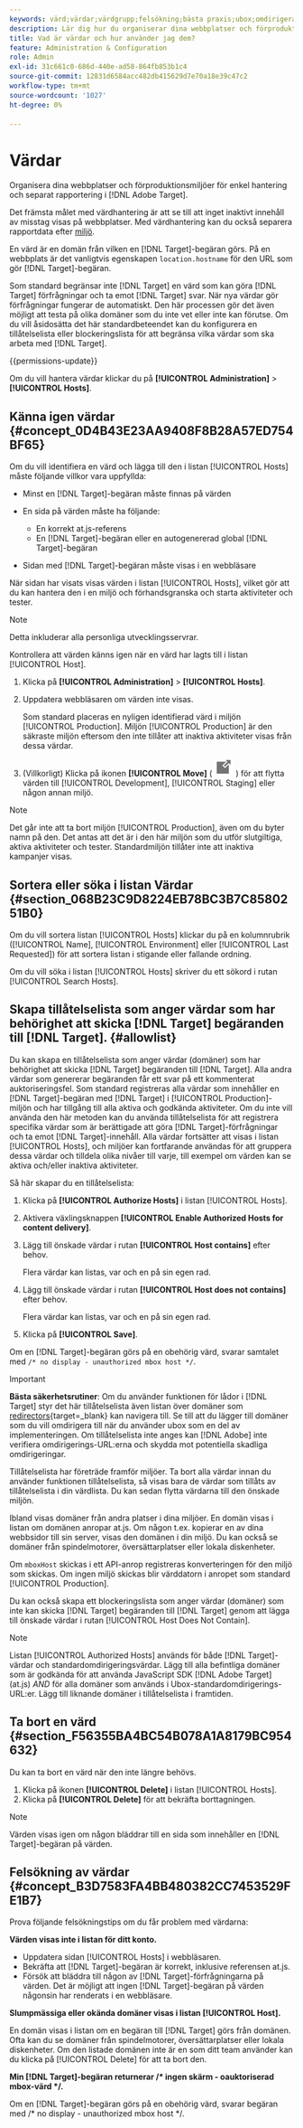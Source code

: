 ```yaml
---
keywords: värd;värdar;värdgrupp;felsökning;bästa praxis;ubox;omdirigera;omdirigera;vitlista;tillåtelselista;svartlista;blockeringslista
description: Lär dig hur du organiserar dina webbplatser och förproduktionsmiljöer för enkel hantering och separat rapportering i Adobe Target.
title: Vad är värdar och hur använder jag dem?
feature: Administration & Configuration
role: Admin
exl-id: 31c661c0-686d-440e-ad58-864fb853b1c4
source-git-commit: 12831d6584acc482db415629d7e70a18e39c47c2
workflow-type: tm+mt
source-wordcount: '1027'
ht-degree: 0%

---
```


# Värdar

Organisera dina webbplatser och förproduktionsmiljöer för enkel hantering och separat rapportering i [!DNL Adobe Target].

Det främsta målet med värdhantering är att se till att inget inaktivt innehåll av misstag visas på webbplatser. Med värdhantering kan du också separera rapportdata efter [miljö](/help/main/administrating-target/environments.md).

En värd är en domän från vilken en [!DNL Target]-begäran görs. På en webbplats är det vanligtvis egenskapen `location.hostname` för den URL som gör [!DNL Target]-begäran.

Som standard begränsar inte [!DNL Target] en värd som kan göra [!DNL Target] förfrågningar och ta emot [!DNL Target] svar. När nya värdar gör förfrågningar fungerar de automatiskt. Den här processen gör det även möjligt att testa på olika domäner som du inte vet eller inte kan förutse. Om du vill åsidosätta det här standardbeteendet kan du konfigurera en tillåtelselista eller blockeringslista för att begränsa vilka värdar som ska arbeta med [!DNL Target].

{{permissions-update}}

Om du vill hantera värdar klickar du på **[!UICONTROL Administration]** > **[!UICONTROL Hosts]**.

## Känna igen värdar {#concept_0D4B43E23AA9408F8B28A57ED754BF65}

Om du vill identifiera en värd och lägga till den i listan [!UICONTROL Hosts] måste följande villkor vara uppfyllda:

* Minst en [!DNL Target]-begäran måste finnas på värden
* En sida på värden måste ha följande:

   * En korrekt at.js-referens
   * En [!DNL Target]-begäran eller en autogenererad global [!DNL Target]-begäran

* Sidan med [!DNL Target]-begäran måste visas i en webbläsare

När sidan har visats visas värden i listan [!UICONTROL Hosts], vilket gör att du kan hantera den i en miljö och förhandsgranska och starta aktiviteter och tester.

>[!NOTE]
>
>Detta inkluderar alla personliga utvecklingsservrar.

Kontrollera att värden känns igen när en värd har lagts till i listan [!UICONTROL Host].

1. Klicka på **[!UICONTROL Administration]** > **[!UICONTROL Hosts]**.
1. Uppdatera webbläsaren om värden inte visas.

   Som standard placeras en nyligen identifierad värd i miljön [!UICONTROL Production]. Miljön [!UICONTROL Production] är den säkraste miljön eftersom den inte tillåter att inaktiva aktiviteter visas från dessa värdar.

1. (Villkorligt) Klicka på ikonen **[!UICONTROL Move]** ( ![ flytta ikon ](/help/main/administrating-target/assets/icon-move.png) ) för att flytta värden till [!UICONTROL Development], [!UICONTROL Staging] eller någon annan miljö.

>[!NOTE]
>
>Det går inte att ta bort miljön [!UICONTROL Production], även om du byter namn på den. Det antas att det är i den här miljön som du utför slutgiltiga, aktiva aktiviteter och tester. Standardmiljön tillåter inte att inaktiva kampanjer visas.

## Sortera eller söka i listan Värdar {#section_068B23C9D8224EB78BC3B7C8580251B0}

Om du vill sortera listan [!UICONTROL Hosts] klickar du på en kolumnrubrik ([!UICONTROL Name], [!UICONTROL Environment] eller [!UICONTROL Last Requested]) för att sortera listan i stigande eller fallande ordning.

Om du vill söka i listan [!UICONTROL Hosts] skriver du ett sökord i rutan [!UICONTROL Search Hosts].

## Skapa tillåtelselista som anger värdar som har behörighet att skicka [!DNL Target] begäranden till [!DNL Target]. {#allowlist}

Du kan skapa en tillåtelselista som anger värdar (domäner) som har behörighet att skicka [!DNL Target] begäranden till [!DNL Target]. Alla andra värdar som genererar begäranden får ett svar på ett kommenterat auktoriseringsfel. Som standard registreras alla värdar som innehåller en [!DNL Target]-begäran med [!DNL Target] i [!UICONTROL Production]-miljön och har tillgång till alla aktiva och godkända aktiviteter. Om du inte vill använda den här metoden kan du använda tillåtelselista för att registrera specifika värdar som är berättigade att göra [!DNL Target]-förfrågningar och ta emot [!DNL Target]-innehåll. Alla värdar fortsätter att visas i listan [!UICONTROL Hosts], och miljöer kan fortfarande användas för att gruppera dessa värdar och tilldela olika nivåer till varje, till exempel om värden kan se aktiva och/eller inaktiva aktiviteter.

Så här skapar du en tillåtelselista:

1. Klicka på **[!UICONTROL Authorize Hosts]** i listan [!UICONTROL Hosts].
1. Aktivera växlingsknappen **[!UICONTROL Enable Authorized Hosts for content delivery]**.
1. Lägg till önskade värdar i rutan **[!UICONTROL Host contains]** efter behov.

   Flera värdar kan listas, var och en på sin egen rad.

1. Lägg till önskade värdar i rutan **[!UICONTROL Host does not contains]** efter behov.

   Flera värdar kan listas, var och en på sin egen rad.

1. Klicka på **[!UICONTROL Save]**.

Om en [!DNL Target]-begäran görs på en obehörig värd, svarar samtalet med `/* no display - unauthorized mbox host */`.

>[!IMPORTANT]
>
>**Bästa säkerhetsrutiner**: Om du använder funktionen för lådor i [!DNL Target] styr det här tillåtelselista även listan över domäner som [redirectors](https://experienceleague.adobe.com/docs/target-dev/developer/implement-email/working-with-redirectors.html?lang=sv-SE){target=_blank} kan navigera till. Se till att du lägger till domäner som du vill omdirigera till när du använder ubox som en del av implementeringen. Om tillåtelselista inte anges kan [!DNL Adobe] inte verifiera omdirigerings-URL:erna och skydda mot potentiella skadliga omdirigeringar.
>
>Tillåtelselista har företräde framför miljöer. Ta bort alla värdar innan du använder funktionen tillåtelselista, så visas bara de värdar som tillåts av tillåtelselista i din värdlista. Du kan sedan flytta värdarna till den önskade miljön.

Ibland visas domäner från andra platser i dina miljöer. En domän visas i listan om domänen anropar at.js. Om någon t.ex. kopierar en av dina webbsidor till sin server, visas den domänen i din miljö. Du kan också se domäner från spindelmotorer, översättarplatser eller lokala diskenheter.

Om `mboxHost` skickas i ett API-anrop registreras konverteringen för den miljö som skickas. Om ingen miljö skickas blir värddatorn i anropet som standard [!UICONTROL Production].

Du kan också skapa ett blockeringslista som anger värdar (domäner) som inte kan skicka [!DNL Target] begäranden till [!DNL Target] genom att lägga till önskade värdar i rutan [!UICONTROL Host Does Not Contain].

>[!NOTE]
>
>Listan [!UICONTROL Authorized Hosts] används för både [!DNL Target]-värdar och standardomdirigeringsvärdar. Lägg till alla befintliga domäner som är godkända för att använda JavaScript SDK [!DNL Adobe Target] (at.js) *AND* för alla domäner som används i Ubox-standardomdirigerings-URL:er. Lägg till liknande domäner i tillåtelselista i framtiden.

## Ta bort en värd {#section_F56355BA4BC54B078A1A8179BC954632}

Du kan ta bort en värd när den inte längre behövs.

1. Klicka på ikonen **[!UICONTROL Delete]** i listan [!UICONTROL Hosts].
1. Klicka på **[!UICONTROL Delete]** för att bekräfta borttagningen.

>[!NOTE]
>
>Värden visas igen om någon bläddrar till en sida som innehåller en [!DNL Target]-begäran på värden.

## Felsökning av värdar {#concept_B3D7583FA4BB480382CC7453529FE1B7}

Prova följande felsökningstips om du får problem med värdarna:

**Värden visas inte i listan för ditt konto.**

* Uppdatera sidan [!UICONTROL Hosts] i webbläsaren.
* Bekräfta att [!DNL Target]-begäran är korrekt, inklusive referensen at.js.
* Försök att bläddra till någon av [!DNL Target]-förfrågningarna på värden. Det är möjligt att ingen [!DNL Target]-begäran på värden någonsin har renderats i en webbläsare.

**Slumpmässiga eller okända domäner visas i listan [!UICONTROL Host].**

En domän visas i listan om en begäran till [!DNL Target] görs från domänen. Ofta kan du se domäner från spindelmotorer, översättarplatser eller lokala diskenheter. Om den listade domänen inte är en som ditt team använder kan du klicka på [!UICONTROL Delete] för att ta bort den.

**Min [!DNL Target]-begäran returnerar /&#42; ingen skärm - oauktoriserad mbox-värd &#42;/.**

Om en [!DNL Target]-begäran görs på en obehörig värd, svarar begäran med /&#42; no display - unauthorized mbox host &#42;/.
